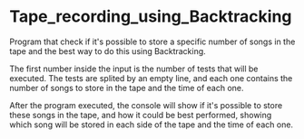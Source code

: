 # Tape_recording_using_Backtracking
Program that check if it's possible to store a specific number of songs in the tape and the best way to do this using Backtracking.

The first number inside the input is the number of tests that will be executed. The tests are splited by an empty line, and each one contains the number of songs to store in the tape and the time of each one.

After the program executed, the console will show if it's possible to store these songs in the tape, and how it could be best performed, showing which song will be stored in each side of the tape and the time of each one.
